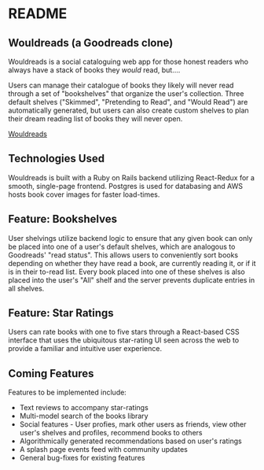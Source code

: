 # README

## Wouldreads (a Goodreads clone)

Wouldreads is a social cataloguing web app for those honest readers who always have a stack of books they *would* read, but....

Users can manage their catalogue of books they likely will never read through a set of "bookshelves" that organize the user's collection. Three default shelves ("Skimmed", "Pretending to Read", and "Would Read") are automatically generated, but users can also create custom shelves to plan their dream reading list of books they will never open.

[Wouldreads](https://wouldreads.herokuapp.com)

## Technologies Used

Wouldreads is built with a Ruby on Rails backend utilizing React-Redux for a smooth, single-page frontend. Postgres is used for databasing and AWS hosts book cover images for faster load-times.

## Feature: Bookshelves

User shelvings utilize backend logic to ensure that any given book can only be placed into one of a user's default shelves, which are analogous to Goodreads' "read status". This allows users to conveniently sort books depending on whether they have read a book, are currently reading it, or if it is in their to-read list. Every book placed into one of these shelves is also placed into the user's "All" shelf and the server prevents duplicate entries in all shelves.

## Feature: Star Ratings

Users can rate books with one to five stars through a React-based CSS interface that uses the ubiquitous star-rating UI seen across the web to provide a familiar and intuitive user experience.

## Coming Features

Features to be implemented include:

* Text reviews to accompany star-ratings
* Multi-model search of the books library
* Social features - User profies, mark other users as friends, view other user's shelves and profiles, recommend books to others
* Algorithmically generated recommendations based on user's ratings
* A splash page events feed with community updates
* General bug-fixes for existing features

## 
